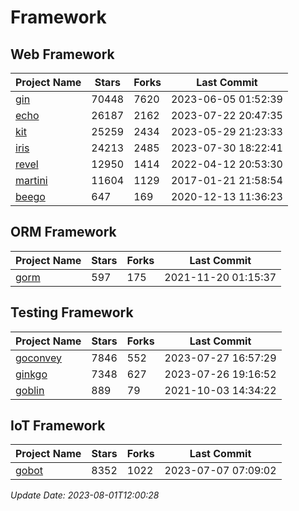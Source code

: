# Framework

## Web Framework
| Project Name | Stars | Forks | Last Commit |
| ------------ | ----- | ----- | ----------- |
| [gin](https://github.com/gin-gonic/gin) | 70448 | 7620 | 2023-06-05 01:52:39 |
| [echo](https://github.com/labstack/echo) | 26187 | 2162 | 2023-07-22 20:47:35 |
| [kit](https://github.com/go-kit/kit) | 25259 | 2434 | 2023-05-29 21:23:33 |
| [iris](https://github.com/kataras/iris) | 24213 | 2485 | 2023-07-30 18:22:41 |
| [revel](https://github.com/revel/revel) | 12950 | 1414 | 2022-04-12 20:53:30 |
| [martini](https://github.com/go-martini/martini) | 11604 | 1129 | 2017-01-21 21:58:54 |
| [beego](https://github.com/astaxie/beego) | 647 | 169 | 2020-12-13 11:36:23 |

## ORM Framework
| Project Name | Stars | Forks | Last Commit |
| ------------ | ----- | ----- | ----------- |
| [gorm](https://github.com/jinzhu/gorm) | 597 | 175 | 2021-11-20 01:15:37 |

## Testing Framework
| Project Name | Stars | Forks | Last Commit |
| ------------ | ----- | ----- | ----------- |
| [goconvey](https://github.com/smartystreets/goconvey) | 7846 | 552 | 2023-07-27 16:57:29 |
| [ginkgo](https://github.com/onsi/ginkgo) | 7348 | 627 | 2023-07-26 19:16:52 |
| [goblin](https://github.com/franela/goblin) | 889 | 79 | 2021-10-03 14:34:22 |

## IoT Framework
| Project Name | Stars | Forks | Last Commit |
| ------------ | ----- | ----- | ----------- |
| [gobot](https://github.com/hybridgroup/gobot) | 8352 | 1022 | 2023-07-07 07:09:02 |

*Update Date: 2023-08-01T12:00:28*